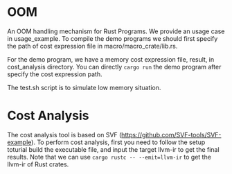 # OOM
An OOM handling mechanism for Rust Programs. We provide an usage case in usage_example. To compile the demo programs we should first specify the path of cost expression file in macro/macro_crate/lib.rs.

For the demo program, we have a memory cost expression file, result, in cost_analysis directory. You can directly `cargo run` the demo program after specify the  cost expression path.

The test.sh script is to simulate low memory situation.

# Cost Analysis
The cost analysis tool is based on SVF (https://github.com/SVF-tools/SVF-example). To perform cost analysis, first you need to  follow the setup toturial build the executable file, and input the target llvm-ir to get the final results. Note that we can use `cargo rustc -- --emit=llvm-ir` to get the llvm-ir of Rust crates.
